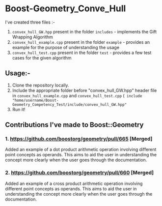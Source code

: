 # Boost-Geometry_Conve_Hull

I've created three files :-
1. `convex_hull_GW.hpp` present in the folder `includes` - implements the Gift Wrapping Algorithm
2. `convex_hull_example.cpp` present in the folder `example` - provides an example for the purpose of understanding the usage
3. `convex_hull_test.cpp` present in the folder `test` - provides a few test cases for the given algorithm

## Usage:-
1. Clone the repository locally.
2. Include the appropriate folder before "convex_hull_GW.hpp" header file in `convex_hull_example.cpp` and `convex_hull_test.cpp` (` include "home/username/Boost-Geometry_Competency_Test/include/convex_hull_GW.hpp"`
3. Run it!


## Contributions I've made to Boost::Geometry

### 1. https://github.com/boostorg/geometry/pull/665 [Merged]

Added an example of a dot product arithmetic operation involving different point concepts as operands. This aims to aid the user in understanding the concept more clearly when the user goes through the documentation.

### 2. https://github.com/boostorg/geometry/pull/660 [Merged]

Added an example of a cross product arithmetic operation involving different point concepts as operands. This aims to aid the user in understanding the concept more clearly when the user goes through the documentation.
